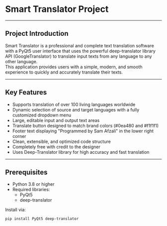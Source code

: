 # Smart Translator Project

---

## Project Introduction
Smart Translator is a professional and complete text translation software with a PyQt5 user interface that uses the powerful deep-translator library API (GoogleTranslator) to translate input texts from any language to any other language.  
This application provides users with a simple, modern, and smooth experience to quickly and accurately translate their texts.

---

## Key Features
- Supports translation of over 100 living languages worldwide  
- Dynamic selection of source and target languages with a fully customized dropdown menu  
- Large, editable input and output text areas  
- Translate button designed to match brand colors (#0ea480 and #f1f1f1)  
- Footer text displaying "Programmed by Sam Afzali" in the lower right corner  
- Clean, extensible, and optimized code structure  
- Completely free with credit to the designer  
- Uses Deep-Translator library for high accuracy and fast translation  

---

## Prerequisites
- Python 3.8 or higher  
- Required libraries:  
  - PyQt5  
  - deep-translator  

Install via:
```bash
pip install PyQt5 deep-translator
